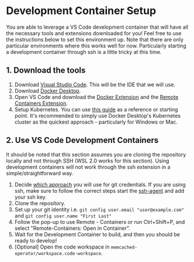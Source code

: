 # Development Container Setup
You are able to leverage a VS Code development container that will have all the necessary tools and extensions downloaded for you! Feel free to use the instructions below to set this environment up. Note that there are only particular environments where this works well for now. Particularly starting a development container through ssh is a little tricky at this time.

## 1. Download the tools
1. Download [Visual Studio Code](https://code.visualstudio.com/Download). This will be the IDE that we will use.
2. Download [Docker Desktop](https://www.docker.com/products/docker-desktop). 
3. Open VS Code and download the [Docker Extension](https://marketplace.visualstudio.com/items?itemName=ms-azuretools.vscode-docker#:~:text=Docker%20for%20Visual%20Studio%20Code%20The%20Docker%20extension,Visual%20Studio%20Code%20documentation%20site%20to%20get%20started.) and the [Remote Containers Extension](https://marketplace.visualstudio.com/items?itemName=ms-vscode-remote.remote-containers).
4. Setup Kubernetes. You can use [this guide](./Kubernetes.md) as a reference or starting point. It's recommended to simply use Docker Desktop's Kubernetes cluster as the quickest approach - particularly for Windows or Mac.

## 2. Use VS Code Development Containers
It should be noted that this section assumes you are cloning the repository locally and not through SSH (WSL 2.0 works for this section). Using development containers will not work through the ssh extension in a simple/straightforward way.
1. Decide [which approach](https://code.visualstudio.com/docs/remote/containers#_sharing-git-credentials-with-your-container) you will use for git credentials. If you are using ssh, make sure to follow the correct steps start the [ssh-agent](https://code.visualstudio.com/docs/remote/containers#_using-ssh-keys) and add your ssh key.
2. Clone the repository.
3. Set up your git identity i.e. `git config user.email "user@example.com"` and `git config user.name "First Last"`
4. Follow the pop-up to use Remote - Containers or run Ctrl+Shift+P, and select "Remote-Containers: Open in Container".
5. Wait for the Development Container to build, and then you should be ready to develop!
6. [Optional] Open the code workspace in `memcached-operator/workspace.code-workspace`.
